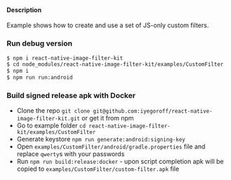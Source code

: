 #### Description
Example shows how to create and use a set of JS-only custom filters.

### Run debug version
```bash
$ npm i react-native-image-filter-kit
$ cd node_modules/react-native-image-filter-kit/examples/CustomFilter
$ npm i
$ npm run run:android
```

### Build signed release apk with Docker
- Clone the repo `git clone git@github.com:iyegoroff/react-native-image-filter-kit.git` or get it from npm
- Go to example folder `cd react-native-image-filter-kit/examples/CustomFilter`
- Generate keystore `npm run generate:android:signing-key`
- Open `examples/CustomFilter/android/gradle.properties` file and replace `qwerty`s with your passwords
- Run `npm run build:release:docker` - upon script completion apk will be copied to `examples/CustomFilter/custom-filter.apk` file